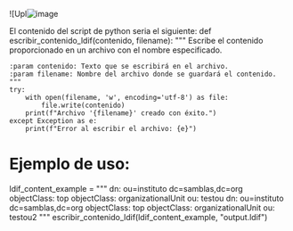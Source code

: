 ![Upl![image](https://github.com/user-attachments/assets/be678873-4dbc-45d8-ac59-465df9bd7744)


El contenido del script de python seria el siguiente: 
def escribir_contenido_ldif(contenido, filename):
    """
    Escribe el contenido proporcionado en un archivo con el nombre especificado.
    
    :param contenido: Texto que se escribirá en el archivo.
    :param filename: Nombre del archivo donde se guardará el contenido.
    """
    try:
        with open(filename, 'w', encoding='utf-8') as file:
            file.write(contenido)
        print(f"Archivo '{filename}' creado con éxito.")
    except Exception as e:
        print(f"Error al escribir el archivo: {e}")

# Ejemplo de uso:
ldif_content_example = """
dn: ou=instituto dc=samblas,dc=org
objectClass: top
objectClass: organizationalUnit
ou: testou
dn: ou=instituto dc=samblas,dc=org
objectClass: top
objectClass: organizationalUnit
ou: testou2
"""
escribir_contenido_ldif(ldif_content_example, "output.ldif")
